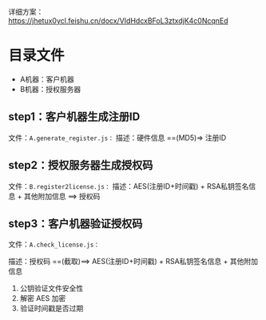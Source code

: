 详细方案：https://jhetux0ycl.feishu.cn/docx/VIdHdcxBFoL3ztxdjK4c0NcqnEd

# 目录文件
- A机器：客户机器
- B机器：授权服务器

## step1：客户机器生成注册ID
文件：`A.generate_register.js：`
描述：硬件信息 ==(MD5)=> 注册ID

## step2：授权服务器生成授权码
文件：`B.register2license.js：`
描述：AES(注册ID+时间戳) + RSA私钥签名信息 + 其他附加信息 ==> 授权码


## step3：客户机器验证授权码
文件：`A.check_license.js：`

描述：授权码 ==(截取)==> AES(注册ID+时间戳) + RSA私钥签名信息 + 其他附加信息
1. 公钥验证文件安全性
2. 解密 AES 加密
3. 验证时间戳是否过期
